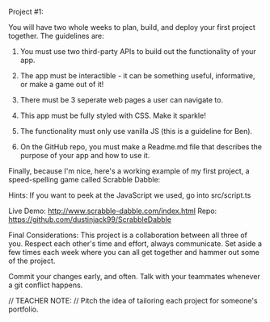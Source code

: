 Project #1:

You will have two whole weeks to plan, build, and deploy your first project together. The guidelines are:

1. You must use two third-party APIs to build out the functionality of your app.

2. The app must be interactible - it can be something useful, informative, or make a game out of it!

3. There must be 3 seperate web pages a user can navigate to.

4. This app must be fully styled with CSS. Make it sparkle!

5. The functionality must only use vanilla JS (this is a guideline for Ben).

6. On the GitHub repo, you must make a Readme.md file that describes the purpose of your app and how to use it.

Finally, because I'm nice, here's a working example of my first project, a speed-spelling game called Scrabble Dabble:

Hints: If you want to peek at the JavaScript we used, go into src/script.ts

Live Demo: http://www.scrabble-dabble.com/index.html
Repo: https://github.com/dustinjack99/ScrabbleDabble

Final Considerations:
This project is a collaboration between all three of you. Respect each other's time and effort, always communicate. Set aside a few times each week where you can all get together and hammer out some of the project.

Commit your changes early, and often. Talk with your teammates whenever a git conflict happens.

// TEACHER NOTE: //
Pitch the idea of tailoring each project for someone's portfolio.
